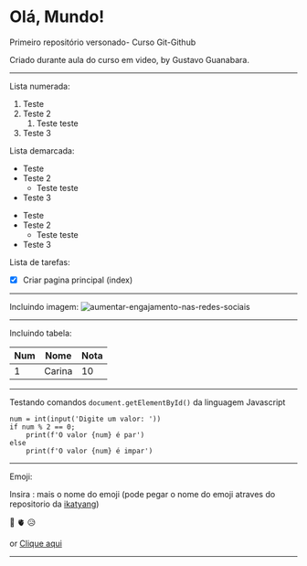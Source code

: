 # Olá, Mundo!
 Primeiro repositório versonado- Curso Git-Github

 Criado durante aula do curso em video, by Gustavo Guanabara.
 
 ***

Lista numerada:

1. Teste
1. Teste 2
   1. Teste teste
1. Teste 3


Lista demarcada:

* Teste
* Teste 2
   * Teste teste
* Teste 3

- Teste
- Teste 2
   - Teste teste
- Teste 3


Lista de tarefas:
- [x] Criar pagina principal (index)

***

Incluindo imagem:
![aumentar-engajamento-nas-redes-sociais](https://user-images.githubusercontent.com/89051337/159142900-60c3c700-654b-458c-807a-d42343dbe9ec.png)

***

Incluindo tabela:

Num | Nome | Nota
---|---|---
1 | Carina | 10

***

Testando comandos
`document.getElementById()` da linguagem Javascript

```
num = int(input('Digite um valor: '))
if num % 2 == 0;
    print(f'O valor {num} é par')
else
    print(f'O valor {num} é impar')
```

***

Emoji:

Insira : mais o nome do emoji (pode pegar o nome do emoji atraves do repositorio da [ikatyang](https://github.com/ikatyang/emoji-cheat-sheet))

🖖
🫀
😥

or [Clique aqui](https://emojipedia.org/)

***



